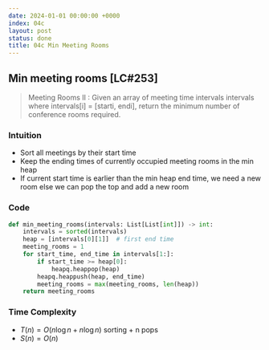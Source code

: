 ```yaml
---
date: 2024-01-01 00:00:00 +0000
index: 04c
layout: post
status: done
title: 04c Min Meeting Rooms
---
```


## Min meeting rooms [LC#253]
>  Meeting Rooms II :
> Given an array of meeting time intervals intervals where intervals[i] = [starti, endi], return the minimum number of conference rooms required.


### Intuition

- Sort all meetings by their start time
- Keep the ending times of currently occupied meeting rooms in the min heap
- If current start time is earlier than the min heap end time, we need a new room else we can pop the top and add a new room

### Code

```python
def min_meeting_rooms(intervals: List[List[int]]) -> int:
    intervals = sorted(intervals)
    heap = [intervals[0][1]]  # first end time
    meeting_rooms = 1
    for start_time, end_time in intervals[1:]:
        if start_time >= heap[0]:
            heapq.heappop(heap)
        heapq.heappush(heap, end_time)
        meeting_rooms = max(meeting_rooms, len(heap))
    return meeting_rooms
```
### Time Complexity
- $T(n)  = O(n \log n + n \log n)$ sorting + n pops
- $S(n) = O(n)$